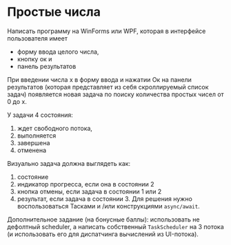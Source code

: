 # Простые числа 
Написать программу на WinForms или WPF, которая в интерфейсе пользователя имеет

 - форму ввода целого числа,
 - кнопку ок и
 - панель результатов

При введении числа х в форму ввода и нажатии Ок на панели результатов (которая представляет из себя скроллируемый список задач) появляется новая задача по поиску количества простых чисел от 0 до x.

У задачи 4 состояния:

1. ждет свободного потока,
2. выполняется
3. завершена
4. отменена

Визуально задача должна выглядеть как:

1. состояние
2. индикатор прогресса, если она в состоянии 2
3. кнопка отмены, если задача в состоянии 1 или 2
4. результат, если задача в состоянии 3.
Для решения нужно воспользоваться Тасками и /или конструкциями ```async/await```.

Дополнительное задание (на бонусные баллы): использовать не дефолтный scheduler, а написать собственный ```TaskScheduler``` на 3 потока (и использовать его для диспатчинга вычислений из UI-потока).
